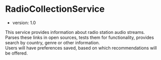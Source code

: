# RadioCollectionService  
* version: 1.0


This service provides information about radio station audio streams.  
Parses these links in open sources, tests them for functionality, provides search by country, genre or other information.  
Users will have preferences saved, based on which recommendations will be offered.  
